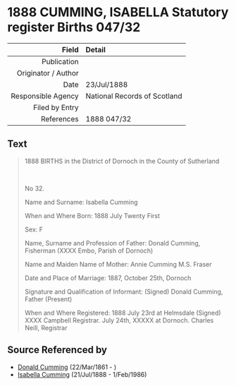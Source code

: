 ﻿---
layout: page
permalink: /sources/s15189539
---

# 1888 CUMMING, ISABELLA Statutory register Births 047/32

Field | Detail
---:|:---
Publication | 
Originator / Author | 
Date | 23/Jul/1888
Responsible Agency | National Records of Scotland
Filed by Entry | 
References | 1888 047/32

## Text

> 1888 BIRTHS in the District of Dornoch in the County of Sutherland
>
> <br/>
>
> No 32.
>
> Name and Surname: Isabella Cumming
>
> When and Where Born: 1888 July Twenty First
>
> Sex: F
>
> Name, Surname and Profession of Father: Donald Cumming, Fisherman (XXXX Embo, Parish of Dornoch)
>
> Name and Maiden Name of Mother: Annie Cumming M.S. Fraser
>
> Date and Place of Marriage: 1887, October 25th, Dornoch
>
> Signature and Qualification of Informant: (Signed) Donald Cumming, Father (Present)
>
> When and Where Registered: 1888 July 23rd at Helmsdale (Signed) XXXX Campbell Registrar. July 24th, XXXXX at Dornoch. Charles Neill, Registrar
>

## Source Referenced by

* [Donald Cumming](../people/@20465544@-donald-cumming-b1861-3-22-d.md) (22/Mar/1861 - )
* [Isabella Cumming](../people/@84684994@-isabella-cumming-b1888-7-21-d1986-2-1.md) (21/Jul/1888 - 1/Feb/1986)
